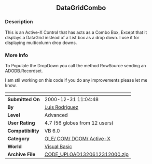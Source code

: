 ﻿<div align="center">

## DataGridCombo


</div>

### Description

This is an Active-X Control that has acts as a Combo Box, Except that it displays a DataGrid instead of a List box as a drop down. I use it for displaying multicolumn drop downs.
 
### More Info
 
To Populate the DropDown you call the method RowSource sending an ADODB.Recordset.

I am stil working on this code if you do any improvements please let me know.


<span>             |<span>
---                |---
**Submitted On**   |2000-12-31 11:04:48
**By**             |[Luis Rodriguez](https://github.com/Planet-Source-Code/PSCIndex/blob/master/ByAuthor/luis-rodriguez.md)
**Level**          |Advanced
**User Rating**    |4.7 (56 globes from 12 users)
**Compatibility**  |VB 6\.0
**Category**       |[OLE/ COM/ DCOM/ Active\-X](https://github.com/Planet-Source-Code/PSCIndex/blob/master/ByCategory/ole-com-dcom-active-x__1-29.md)
**World**          |[Visual Basic](https://github.com/Planet-Source-Code/PSCIndex/blob/master/ByWorld/visual-basic.md)
**Archive File**   |[CODE\_UPLOAD1320612312000\.zip](https://github.com/Planet-Source-Code/luis-rodriguez-datagridcombo__1-13969/archive/master.zip)








